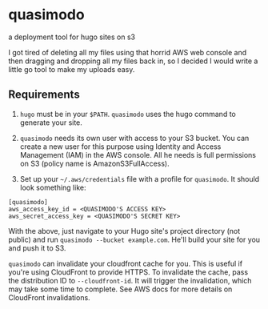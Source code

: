 quasimodo
=========
a deployment tool for hugo sites on s3

I got tired of deleting all my files using that horrid AWS web console
and then dragging and dropping all my files back in, so I decided I would
write a little go tool to make my uploads easy.

## Requirements

1. `hugo` must be in your `$PATH`. `quasimodo` uses the hugo command to generate your site.

1. `quasimodo` needs its own user with access to your S3 bucket. You can create a new user
for this purpose using Identity and Access Management (IAM) in the AWS console. All he needs
is full permissions on S3 (policy name is AmazonS3FullAccess).

1. Set up your `~/.aws/credentials` file with a profile for `quasimodo`. It should look something
like: 

```
[quasimodo]
aws_access_key_id = <QUASIMODO'S ACCESS KEY>
aws_secret_access_key = <QUASIMODO'S SECRET KEY>
```

With the above, just navigate to your Hugo site's project directory (not public) and run `quasimodo --bucket example.com`. He'll build your site for you and push it to S3.

`quasimodo` can invalidate your cloudfront cache for you. This is useful if you're using CloudFront to provide HTTPS.
To invalidate the cache, pass the distribution ID to `--cloudfront-id`. It will trigger the invalidation, which may
take some time to complete. See AWS docs for more details on CloudFront invalidations. 
